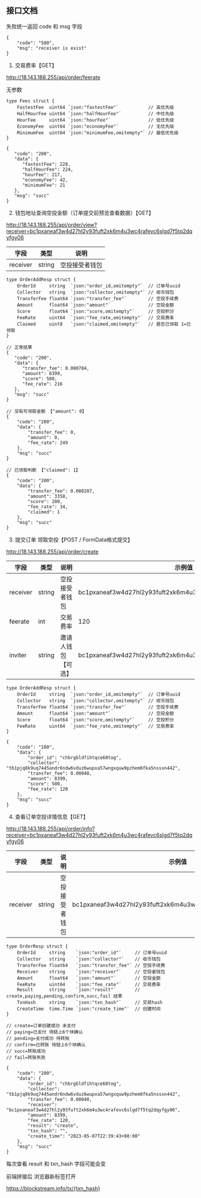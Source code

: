 ## 接口文档

失败统一返回 code 和 msg 字段
```
{
    "code": "500",
    "msg": "receiver is exist"
}
```


1. 交易费率【GET】

http://18.143.188.255/api/order/feerate

无参数

```
type Fees struct {
	FastestFee  uint64 `json:"fastestFee"`           // 高优先级
	HalfHourFee uint64 `json:"halfHourFee"`          // 中优先级
	HourFee     uint64 `json:"hourFee"`              // 低优先级
	EconomyFee  uint64 `json:"economyFee"`           // 无优先级
	MinimumFee  uint64 `json:"minimumFee,omitempty"` // 最低优先级
}

{
   "code": "200",
   "data": {
      "fastestFee": 228,
      "halfHourFee": 224,
      "hourFee": 217,
      "economyFee": 42,
      "minimumFee": 21
   },
   "msg": "succ"
}
```


2. 钱包地址查询空投金额（订单提交前预览查看数据）【GET】

http://18.143.188.255/api/order/view?receiver=bc1pxaneaf3w4d27hl2y93fuft2xk6m4u3wc4rafevc6slgd7f5tq2dqyfgy06

| 字段     | 类型   | 说明           |
| -------- | ------ | -------------- |
| receiver | string | 空投接受者钱包 |

```
type OrderAddResp struct {
	OrderId     string  `json:"order_id,omitempty"`  // 订单号uuid
	Collector   string  `json:"collector,omitempty"` // 收币钱包
	TransferFee float64 `json:"transfer_fee"`        // 空投手续费
	Amount      float64 `json:"amount"`              // 空投金额
	Score       float64 `json:"score,omitempty"`     // 空投积分
	FeeRate     uint64  `json:"fee_rate,omitempty"`  // 交易费率
	Claimed     uint8   `json:"claimed,omitempty"`   // 是否已领取 1=已领取
}

// 正常结果
{
   "code": "200",
   "data": {
      "transfer_fee": 0.000784,
      "amount": 8399,
      "score": 500,
      "fee_rate": 216
   },
   "msg": "succ"
}

// 没有可领取金额 【"amount": 0】
{
    "code": "200",
    "data": {
        "transfer_fee": 0,
        "amount": 0,
        "fee_rate": 249
    },
    "msg": "succ"
}

// 已领取判断 【"claimed": 1】
{
    "code": "200",
    "data": {
        "transfer_fee": 0.000207,
        "amount": 3358,
        "score": 200,
        "fee_rate": 34,
        "claimed": 1
    },
    "msg": "succ"
}
```


3. 提交订单 领取空投【POST / FormData格式提交】

http://18.143.188.255/api/order/create

| 字段     | 类型   | 说明               | 示例值                                                       |
| -------- | ------ | ------------------ | ------------------------------------------------------------ |
| receiver | string | 空投接受者钱包     | bc1pxaneaf3w4d27hl2y93fuft2xk6m4u3wc4rafevc6slgd7f5tq2dqyfgy06 |
| feerate  | int    | 交易费率           | 120                                                          |
| inviter  | string | 邀请人钱包【可选】 | bc1pxaneaf3w4d27hl2y93fuft2xk6m4u3wc4rafevc6slgd7f5tq2dqyfgy88 |


```
type OrderAddResp struct {
	OrderId     string  `json:"order_id,omitempty"`  // 订单号uuid
	Collector   string  `json:"collector,omitempty"` // 收币钱包
	TransferFee float64 `json:"transfer_fee"`        // 空投手续费
	Amount      float64 `json:"amount"`              // 空投金额
	Score       float64 `json:"score,omitempty"`     // 空投积分
	FeeRate     uint64  `json:"fee_rate,omitempty"`  // 交易费率
}

{
    "code": "200",
    "data": {
        "order_id": "chbrgbldfihtqce68tog",
        "collector": "tb1pjq8k9uq7445andr6ndw6vduz6wupxa57wngxquw9pzhem6fka5nssxn442",
        "transfer_fee": 0.00048,
        "amount": 8399,
        "score": 500,
        "fee_rate": 120
    },
    "msg": "succ"
}
```

4. 查看订单空投详情信息【GET】

http://18.143.188.255/api/order/info?receiver=bc1pxaneaf3w4d27hl2y93fuft2xk6m4u3wc4rafevc6slgd7f5tq2dqyfgy06

| 字段     | 类型   | 说明           | 示例值                                                       |
| -------- | ------ | -------------- | ------------------------------------------------------------ |
| receiver | string | 空投接受者钱包 | bc1pxaneaf3w4d27hl2y93fuft2xk6m4u3wc4rafevc6slgd7f5tq2dqyfgy06 |


```
type OrderResp struct {
	OrderId     string    `json:"order_id"`     // 订单号uuid
	Collector   string    `json:"collector"`    // 收币钱包
	TransferFee float64   `json:"transfer_fee"` // 空投手续费
	Receiver    string    `json:"receiver"`     // 空投者钱包
	Amount      float64   `json:"amount"`       // 空投金额
	FeeRate     uint64    `json:"fee_rate"`     // 交易费率
	Result      string    `json:"result"`       // create,paying,pending,confirm,succ,fail 结果
	TxnHash     string    `json:"txn_hash"`     // 交易hash
	CreateTime  time.Time `json:"create_time"`  // 创建时间
}

// create=订单创建成功 未支付
// paying=已支付 待链上6个块确认
// pending=支付成功 待转账
// confirm=已转账 待链上6个块确认
// succ=转账成功
// fail=转账失败

{
    "code": "200",
    "data": {
        "order_id": "chbrgbldfihtqce68tog",
        "collector": "tb1pjq8k9uq7445andr6ndw6vduz6wupxa57wngxquw9pzhem6fka5nssxn442",
        "transfer_fee": 0.00048,
        "receiver": "bc1pxaneaf3w4d27hl2y93fuft2xk6m4u3wc4rafevc6slgd7f5tq2dqyfgy06",
        "amount": 8399,
        "fee_rate": 120,
        "result": "create",
        "txn_hash": "",
        "create_time": "2023-05-07T22:39:43+08:00"
    },
    "msg": "succ"
}
```

每次查看 result 和 txn_hash 字段可能会变

前端拼接后 浏览器新标签打开

https://blockstream.info/tx/{txn_hash}
